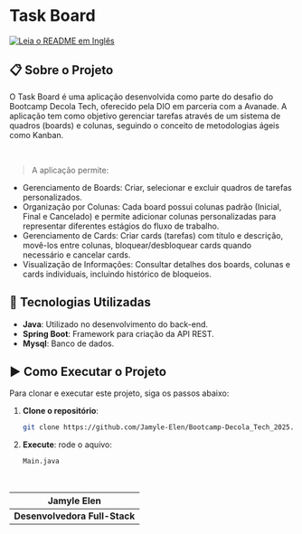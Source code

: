 # Task Board
[![Leia o README em Inglês](https://img.shields.io/badge/README-Inglês-yellow)](./README_EN.md)

## 📋 Sobre o Projeto
O Task Board é uma aplicação desenvolvida como parte do desafio do Bootcamp Decola Tech, oferecido pela DIO em parceria com a Avanade. A aplicação tem como objetivo gerenciar tarefas através de um sistema de quadros (boards) e colunas, seguindo o conceito de metodologias ágeis como Kanban.

<br>

> A aplicação permite:

- Gerenciamento de Boards: Criar, selecionar e excluir quadros de tarefas personalizados.
- Organização por Colunas: Cada board possui colunas padrão (Inicial, Final e Cancelado) e permite adicionar colunas personalizadas para representar diferentes estágios do fluxo de trabalho.
- Gerenciamento de Cards: Criar cards (tarefas) com título e descrição, movê-los entre colunas, bloquear/desbloquear cards quando necessário e cancelar cards.
- Visualização de Informações: Consultar detalhes dos boards, colunas e cards individuais, incluindo histórico de bloqueios.

## 🚀 Tecnologias Utilizadas
- **Java**: Utilizado no desenvolvimento do back-end.
- **Spring Boot**: Framework para criação da API REST.
- **Mysql**: Banco de dados.

## ▶ Como Executar o Projeto
Para clonar e executar este projeto, siga os passos abaixo:

1. **Clone o repositório**:
   ```bash
   git clone https://github.com/Jamyle-Elen/Bootcamp-Decola_Tech_2025.git
   ```
   
2. **Execute**:
rode o aquivo:
	 ```bash
	 Main.java
	 ```
  
<br>

<div align=center>
	
| Jamyle Elen |
|:--------------------:|
| **Desenvolvedora Full-Stack** |

</div>

[img]: https://github.com/user-attachments/assets/4b3637cc-e1a0-45e4-af1b-6b37f3626ecb
